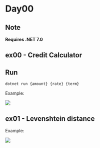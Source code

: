 # Day00

## Note
**Requires .NET 7.0**

## ex00 - Credit Calculator
## Run
```dotnet run {amount} {rate} {term}```

Example:

![](img/d00_example.png)

## ex01 - Levenshtein distance
Example:

![](img/d01_example.png)
